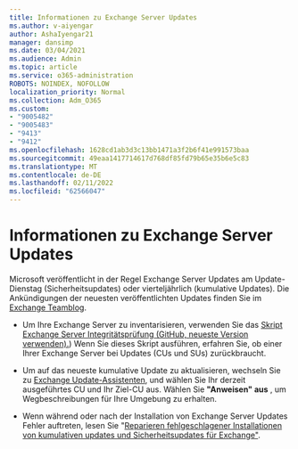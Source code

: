 ```yaml
---
title: Informationen zu Exchange Server Updates
ms.author: v-aiyengar
author: AshaIyengar21
manager: dansimp
ms.date: 03/04/2021
ms.audience: Admin
ms.topic: article
ms.service: o365-administration
ROBOTS: NOINDEX, NOFOLLOW
localization_priority: Normal
ms.collection: Adm_O365
ms.custom:
- "9005482"
- "9005483"
- "9413"
- "9412"
ms.openlocfilehash: 1628cd1ab3d3c13bb1471a3f2b6f41e991573baa
ms.sourcegitcommit: 49eaa1417714617d768df85fd79b65e35b6e5c83
ms.translationtype: MT
ms.contentlocale: de-DE
ms.lasthandoff: 02/11/2022
ms.locfileid: "62566047"
---
```

# <a name="about-exchange-server-updates"></a>Informationen zu Exchange Server Updates

Microsoft veröffentlicht in der Regel Exchange Server Updates am Update-Dienstag (Sicherheitsupdates) oder vierteljährlich (kumulative Updates). Die Ankündigungen der neuesten veröffentlichten Updates finden Sie im [Exchange Teamblog](https://aka.ms/ehlo).

- Um Ihre Exchange Server zu inventarisieren, verwenden Sie das [Skript Exchange Server Integritätsprüfung (GitHub, neueste Version verwenden).](https://aka.ms/ExchangeHealthChecker)) Wenn Sie dieses Skript ausführen, erfahren Sie, ob einer Ihrer Exchange Server bei Updates (CUs und SUs) zurückbraucht.

- Um auf das neueste kumulative Update zu aktualisieren, wechseln Sie zu [Exchange Update-Assistenten](https://aka.ms/ExchangeUpdateWizard), und wählen Sie Ihr derzeit ausgeführtes CU und Ihr Ziel-CU aus. Wählen Sie **"Anweisen" aus** , um Wegbeschreibungen für Ihre Umgebung zu erhalten.

- Wenn während oder nach der Installation von Exchange Server Updates Fehler auftreten, lesen Sie "[Reparieren fehlgeschlagener Installationen von kumulativen updates und Sicherheitsupdates für Exchange"](https://docs.microsoft.com/exchange/troubleshoot/client-connectivity/exchange-security-update-issues).

